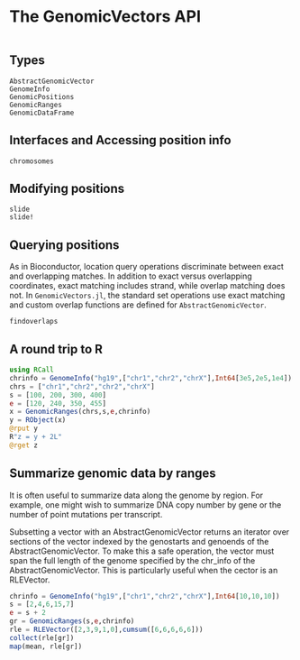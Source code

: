 # The GenomicVectors API

```@contents
```

## Types
```@docs
AbstractGenomicVector
GenomeInfo
GenomicPositions
GenomicRanges
GenomicDataFrame
```

## Interfaces and Accessing position info
```@docs
chromosomes
```

## Modifying positions
```@docs
slide
slide!
```

## Querying positions
As in Bioconductor, location query operations discriminate between exact and overlapping matches. In
addition to exact versus overlapping coordinates, exact matching includes strand, while overlap matching
does not. In `GenomicVectors.jl`, the standard set operations use exact matching and custom overlap functions are defined for `AbstractGenomicVector`.

```@docs
findoverlaps
```

## A round trip to R
```julia
using RCall
chrinfo = GenomeInfo("hg19",["chr1","chr2","chrX"],Int64[3e5,2e5,1e4])
chrs = ["chr1","chr2","chr2","chrX"]
s = [100, 200, 300, 400]
e = [120, 240, 350, 455]
x = GenomicRanges(chrs,s,e,chrinfo)
y = RObject(x)
@rput y
R"z = y + 2L"
@rget z
```

## Summarize genomic data by ranges

It is often useful to summarize data along the genome by region. For example, one
might wish to summarize DNA copy number by gene or the number of point mutations per
transcript.

Subsetting a vector with an AbstractGenomicVector returns an iterator over sections
of the vector indexed by the genostarts and genoends of the AbstractGenomicVector.
To make this a safe operation, the vector must span the full length of the genome
specified by the chr_info of the AbstractGenomicVector. This is particularly useful
when the cector is an RLEVector.

```julia
chrinfo = GenomeInfo("hg19",["chr1","chr2","chrX"],Int64[10,10,10])
s = [2,4,6,15,7]
e = s + 2
gr = GenomicRanges(s,e,chrinfo)
rle = RLEVector([2,3,9,1,0],cumsum([6,6,6,6,6]))
collect(rle[gr])
map(mean, rle[gr])
```
